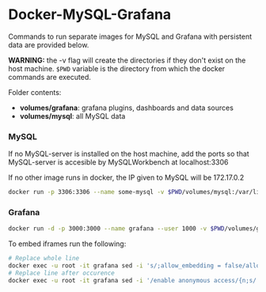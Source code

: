 # Docker-MySQL-Grafana

Commands to run separate images for MySQL and Grafana with persistent data are provided below.


__WARNING:__ the -v flag will create the directories if they don't exist on the host machine.
`$PWD` variable is the directory from which the docker commands are executed.


Folder contents:
* __volumes/grafana__: grafana plugins, dashboards and data sources
* __volumes/mysql__: all MySQL data


### MySQL


If no MySQL-server is installed on the host machine,
add the ports so that MySQL-server is accesible by MySQLWorkbench at localhost:3306

If no other image runs in docker, the IP given to MySQL will be 172.17.0.2

```bash
docker run -p 3306:3306 --name some-mysql -v $PWD/volumes/mysql:/var/lib/mysql -e MYSQL_ROOT_PASSWORD=root -d mysql:latest
```

### Grafana

```bash
docker run -d -p 3000:3000 --name grafana --user 1000 -v $PWD/volumes/grafana:/var/lib/grafana grafana/grafana:6.5.0
```

To embed iframes run the following:

```bash
# Replace whole line
docker exec -u root -it grafana sed -i 's/;allow_embedding = false/allow_embedding = true/' /etc/grafana/grafana.ini
# Replace line after occurence
docker exec -u root -it grafana sed -i '/enable anonymous access/{n;s/.*/enabled = true/}' /etc/grafana/grafana.ini
```
